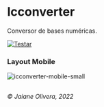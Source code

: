 # Icconverter
Conversor de bases numéricas.

[![Testar](https://img.shields.io/badge/-Cluque_aqui_para_testar-673ab7?style=for-the-badge)](https://icconverter.vercel.app/)

### Layout Mobile

![icconverter-mobile-small](https://user-images.githubusercontent.com/82323559/207513899-7d654b06-2907-49c0-bd12-cfcfcb727105.png)


##

_&copy; Jaiane Olivera, 2022_
